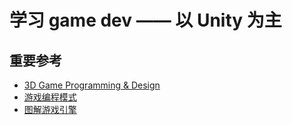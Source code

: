 # 学习 game dev —— 以 Unity 为主

## 重要参考

- [3D Game Programming & Design](https://pmlpml.github.io/unity3d-learning/)
- [游戏编程模式](https://gpp.tkchu.me/)
- [图解游戏引擎](http://www.luzexi.com/tag/%E5%9B%BE%E8%A7%A3%E6%B8%B8%E6%88%8F%E5%BC%95%E6%93%8E/)